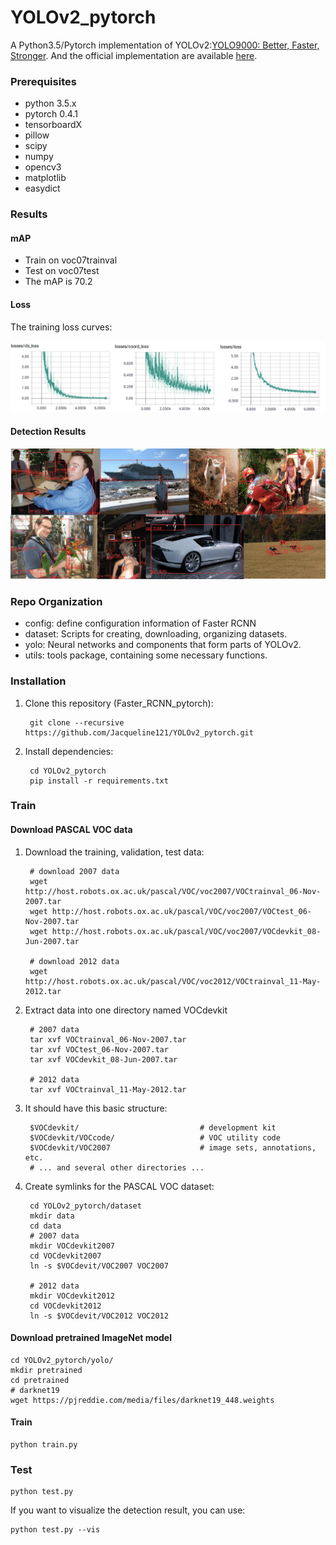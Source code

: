 # YOLOv2_pytorch

A Python3.5/Pytorch implementation of YOLOv2:[YOLO9000: Better, Faster, Stronger](https://arxiv.org/abs/1612.08242). And the official implementation are available [here](http://pjreddie.com/yolo9000/).

### Prerequisites
* python 3.5.x
* pytorch 0.4.1
* tensorboardX
* pillow
* scipy
* numpy
* opencv3
* matplotlib
* easydict

### Results
#### mAP
* Train on voc07trainval
* Test on voc07test
* The mAP is 70.2

#### Loss

The training loss curves:

![Alt text](/result/loss.png)

#### Detection Results
![Alt text](/result/results.png)

### Repo Organization
* config: define configuration information of Faster RCNN
* dataset: Scripts for creating, downloading, organizing datasets.
* yolo: Neural networks and components that form parts of YOLOv2.
* utils: tools package, containing some necessary functions.

### Installation
1. Clone this repository (Faster_RCNN_pytorch):
    
        git clone --recursive https://github.com/Jacqueline121/YOLOv2_pytorch.git

2. Install dependencies:
    
        cd YOLOv2_pytorch
        pip install -r requirements.txt

### Train

#### Download PASCAL VOC data

1. Download the training, validation, test data:
    
        # download 2007 data
        wget http://host.robots.ox.ac.uk/pascal/VOC/voc2007/VOCtrainval_06-Nov-2007.tar
        wget http://host.robots.ox.ac.uk/pascal/VOC/voc2007/VOCtest_06-Nov-2007.tar
        wget http://host.robots.ox.ac.uk/pascal/VOC/voc2007/VOCdevkit_08-Jun-2007.tar

        # download 2012 data
        wget http://host.robots.ox.ac.uk/pascal/VOC/voc2012/VOCtrainval_11-May-2012.tar

2. Extract data into one directory named VOCdevkit
    
        # 2007 data
        tar xvf VOCtrainval_06-Nov-2007.tar
        tar xvf VOCtest_06-Nov-2007.tar
        tar xvf VOCdevkit_08-Jun-2007.tar

        # 2012 data
        tar xvf VOCtrainval_11-May-2012.tar

3. It should have this basic structure:
    
        $VOCdevkit/                           # development kit
        $VOCdevkit/VOCcode/                   # VOC utility code
        $VOCdevkit/VOC2007                    # image sets, annotations, etc.
        # ... and several other directories ...

4. Create symlinks for the PASCAL VOC dataset:
    
        cd YOLOv2_pytorch/dataset
        mkdir data
        cd data
        # 2007 data
        mkdir VOCdevkit2007
        cd VOCdevkit2007
        ln -s $VOCdevit/VOC2007 VOC2007

        # 2012 data
        mkdir VOCdevkit2012
        cd VOCdevkit2012
        ln -s $VOCdevit/VOC2012 VOC2012

#### Download pretrained ImageNet model
    cd YOLOv2_pytorch/yolo/
    mkdir pretrained
    cd pretrained
    # darknet19
    wget https://pjreddie.com/media/files/darknet19_448.weights


#### Train
    python train.py

### Test
    python test.py

If you want to visualize the detection result, you can use:
    
    python test.py --vis